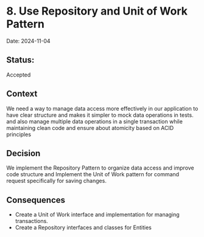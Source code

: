 # 8. Use Repository and Unit of Work Pattern

Date: 2024-11-04

## Status:  

Accepted

## Context

We need a way to manage data access more effectively in our application to have clear structure and makes it simpler to mock data operations in tests.
and also manage multiple data operations in a single transaction while maintaining clean code and ensure about atomicity based on ACID principles


## Decision

We implement the Repository Pattern to organize data access and improve code structure and Implement the Unit of Work pattern for command request specifically for saving changes.


## Consequences

- Create a Unit of Work interface and implementation for managing transactions.
- Create a Repository interfaces and classes for Entities


